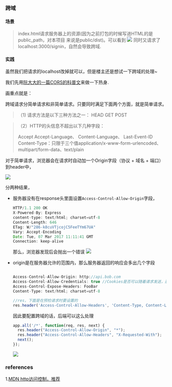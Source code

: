 ### 跨域

#### 场景
>index.html请求服务器上的资源(因为之前打包的时候写进HTML的是public_path，对本项目
来说是public/dist)。可以看到
![](http://i1.piimg.com/567571/eccfb103d64cbe72.png)
同时又请求了localhost:3000/signin，自然会导致跨域.

#### 实践

虽然我们把请求的localhost改掉就可以，但是楼主还是想试一下跨域的处理~

我们先用[阮大大的一篇CORS的科普文](http://www.ruanyifeng.com/blog/2016/04/cors.html)来做一下热身.

画重点就是：

跨域请求分简单请求和非简单请求。只要同时满足下面两个方面，就是简单请求。
>（1) 请求方法是以下三种方法之一：
HEAD
GET
POST

>（2）HTTP的头信息不超出以下几种字段：
>
> Accept
Accept-Language、
Content-Language、
Last-Event-ID
Content-Type：只限于三个值application/x-www-form-urlencoded、multipart/form-data、text/plain

对于简单请求，浏览器会在请求时自动加一个Origin字段（协议 + 域名 + 端口）到header中，

![](http://p1.bpimg.com/567571/28c400b17c1bd992.png)

分两种结果，

- 服务器没有在response头里面设置`Access-Control-Allow-Origin`字段，
    ```javascript
    HTTP/1.1 200 OK
    X-Powered-By: Express
    content-type: text/html; charset=utf-8
    Content-Length: 646
    ETag: W/"286-k8cuVTjcojC5FeeTYm67UA"
    Vary: Accept-Encoding
    Date: Tue, 07 Mar 2017 11:11:41 GMT
    Connection: keep-alive
    ```

    那么，浏览器发现后会抛出一个错误
![](http://p1.bpimg.com/567571/f9f9e08baab3f847.png)
- origin是在服务器允许的范围内，那么服务器返回的响应会多出几个字段
    ```javascript

    Access-Control-Allow-Origin: http://api.bob.com
    Access-Control-Allow-Credentials: true //Cookies是否可以随着请求发送，还是忽略header，以及响应是否可以被得到
    Access-Control-Expose-Headers: FooBar
    Content-Type: text/html; charset=utf-8
  
    //res，下面是在预检请求时要设置的
    res.header('Access-Control-Allow-Headers', 'Content-Type, Content-Length, Authorization, Accept, X-Requested-With , yourHeaderFeild');//允许前台访问到的header字段

    ```
    因此要配置跨域的话，后端可以这么处理

    ```javascript
    app.all('/*', function(req, res, next) {
      res.header("Access-Control-Allow-Origin", "*");
      res.header("Access-Control-Allow-Headers", "X-Requested-With");
      next();
    });
    ```
    ![](http://p1.bpimg.com/567571/fa3db7fa0ab586f2.png)
    
### references

1.[MDN http访问控制，推荐](https://developer.mozilla.org/zh-CN/docs/Web/HTTP/Access_control_CORS)